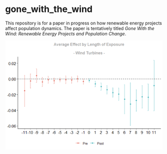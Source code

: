 # gone_with_the_wind

This repository is for a paper in progress on how renewable energy projects affect population dynamics. The paper is tentatively titled *Gone With the Wind: Renewable Energy Projects and Population Change*.

![](images/wind_all.png)

